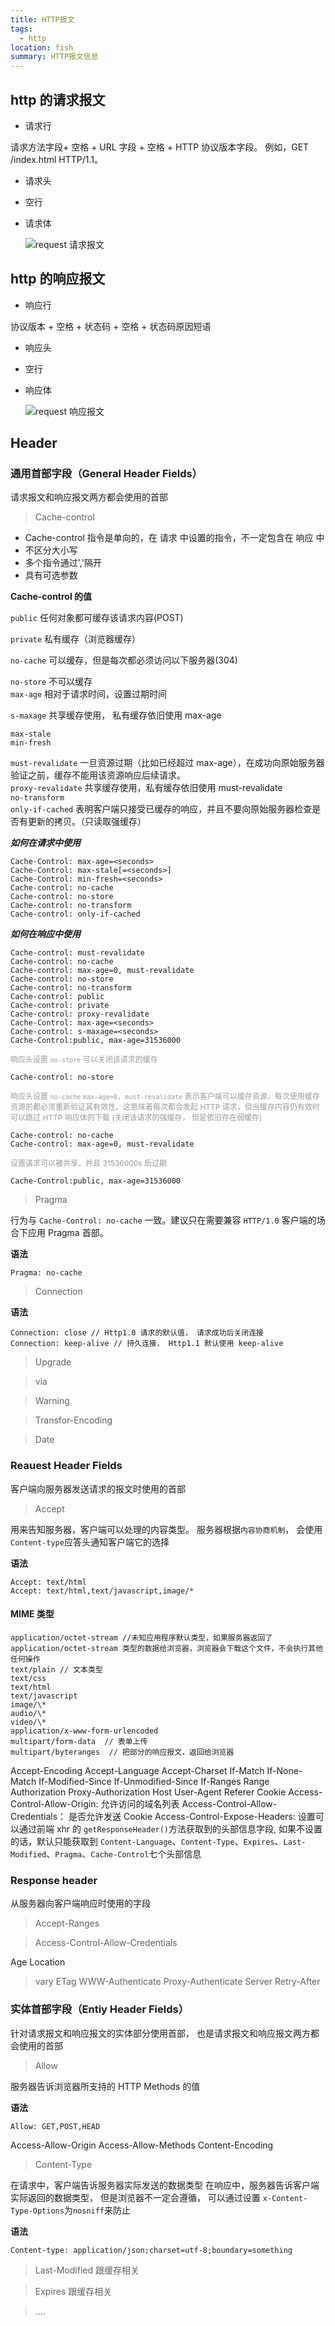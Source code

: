 ```yaml
---
title: HTTP报文
tags:
  - http
location: fish
summary: HTTP报文信息
---
```


## http 的请求报文

- 请求行

请求方法字段+ 空格 + URL 字段 + 空格 + HTTP 协议版本字段。 例如，GET /index.html HTTP/1.1。

- 请求头
- 空行
- 请求体

  ![request 请求报文](http://threewildcat.com/static/request%E6%8A%A5%E6%96%87.png)

## http 的响应报文

- 响应行

协议版本 + 空格 + 状态码 + 空格 + 状态码原因短语

- 响应头
- 空行
- 响应体

  ![request 响应报文](http://threewildcat.com/static/response_baowen.jpg)

## Header

### 通用首部字段（General Header Fields）

请求报文和响应报文两方都会使用的首部

> Cache-control

- Cache-control 指令是单向的，在 请求 中设置的指令，不一定包含在 响应 中
- 不区分大小写
- 多个指令通过','隔开
- 具有可选参数

**Cache-control 的值**

`public` 任何对象都可缓存该请求内容(POST)

`private` 私有缓存（浏览器缓存）

`no-cache` 可以缓存，但是每次都必须访问以下服务器(304)

`no-store` 不可以缓存  
`max-age` 相对于请求时间，设置过期时间

`s-maxage` 共享缓存使用， 私有缓存依旧使用 max-age

`max-stale`  
`min-fresh`

`must-revalidate` 一旦资源过期（比如已经超过 max-age），在成功向原始服务器验证之前，缓存不能用该资源响应后续请求。  
`proxy-revalidate` 共享缓存使用，私有缓存依旧使用 must-revalidate  
`no-transform`  
`only-if-cached` 表明客户端只接受已缓存的响应，并且不要向原始服务器检查是否有更新的拷贝。（只读取强缓存）

**_如何在请求中使用_**

```
Cache-Control: max-age=<seconds>
Cache-Control: max-stale[=<seconds>]
Cache-Control: min-fresh=<seconds>
Cache-control: no-cache
Cache-control: no-store
Cache-control: no-transform
Cache-control: only-if-cached
```

**_如何在响应中使用_**

```
Cache-control: must-revalidate
Cache-control: no-cache
Cache-control: max-age=0, must-revalidate
Cache-control: no-store
Cache-control: no-transform
Cache-control: public
Cache-control: private
Cache-control: proxy-revalidate
Cache-Control: max-age=<seconds>
Cache-control: s-maxage=<seconds>
Cache-Control:public, max-age=31536000
```

<font style="color: #999;font-size:12px">响应头设置 `no-store` 可以关闭该请求的缓存</font>

```
Cache-control: no-store
```

<font style="color: #999;font-size:12px">响应头设置 `no-cache` `max-age=0, must-revalidate` 表示客户端可以缓存资源，每次使用缓存资源前都必须重新验证其有效性。这意味着每次都会发起 HTTP 请求，但当缓存内容仍有效时可以跳过 HTTP 响应体的下载 (关闭该请求的强缓存， 但是依旧存在弱缓存)</font>

```
Cache-control: no-cache
Cache-control: max-age=0, must-revalidate
```

<font style="color: #999;font-size:12px">设置请求可以被共享，并且 31536000s 后过期</font>

```
Cache-Control:public, max-age=31536000
```

> Pragma

行为与 `Cache-Control: no-cache` 一致。建议只在需要兼容 `HTTP/1.0` 客户端的场合下应用 Pragma 首部。

**语法**

```
Pragma: no-cache
```

> Connection

**语法**

```
Connection: close // Http1.0 请求的默认值， 请求成功后关闭连接
Connection: keep-alive // 持久连接， Http1.1 默认使用 keep-alive
```

> Upgrade

> via

> Warning

> Transfor-Encoding

> Date

### Reauest Header Fields

客户端向服务器发送请求的报文时使用的首部

> Accept

用来告知服务器，客户端可以处理的内容类型。 服务器根据`内容协商机制`， 会使用`Content-type`应答头通知客户端它的选择

**语法**

```
Accept: text/html
Accept: text/html,text/javascript,image/*
```

#### MIME 类型

```
application/octet-stream //未知应用程序默认类型，如果服务器返回了application/octet-stream 类型的数据给浏览器，浏览器会下载这个文件，不会执行其他任何操作
text/plain // 文本类型
text/css
text/html
text/javascript
image/\*
audio/\*
video/\*
application/x-www-form-urlencoded
multipart/form-data  // 表单上传
multipart/byteranges  // 把部分的响应报文，返回给浏览器
```

Accept-Encoding
Accept-Language
Accept-Charset
If-Match
If-None-Match
If-Modified-Since
If-Unmodified-Since
If-Ranges
Range
Authorization
Proxy-Authorization
Host
User-Agent
Referer
Cookie
Access-Control-Allow-Origin: 允许访问的域名列表
Access-Control-Allow-Credentials： 是否允许发送 Cookie
Access-Control-Expose-Headers: 设置可以通过前端 xhr 的 `getResponseHeader()`方法获取到的头部信息字段, 如果不设置的话，默认只能获取到 `Content-Language`、`Content-Type`、`Expires`、`Last-Modified`、`Pragma`、`Cache-Control`七个头部信息

### Response header

从服务器向客户端响应时使用的字段

> Accept-Ranges

> Access-Control-Allow-Credentials

Age
Location

> vary
> ETag
> WWW-Authenticate
> Proxy-Authenticate
> Server
> Retry-After

### 实体首部字段（Entiy Header Fields）

针对请求报文和响应报文的实体部分使用首部， 也是请求报文和响应报文两方都会使用的首部

> Allow

服务器告诉浏览器所支持的 HTTP Methods 的值

**语法**

```
Allow: GET,POST,HEAD
```

Access-Allow-Origin
Access-Allow-Methods
Content-Encoding

> Content-Type

在请求中，客户端告诉服务器实际发送的数据类型
在响应中，服务器告诉客户端实际返回的数据类型， 但是浏览器不一定会遵循， 可以通过设置 `x-Content-Type-Options`为`nosniff`来防止

**语法**

```
Content-type: application/json;charset=utf-8;boundary=something
```

> Last-Modified 跟缓存相关

> Expires 跟缓存相关

> ....
